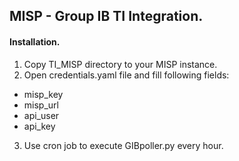 ﻿## MISP - Group IB TI Integration.


#### Installation.
1. Copy  TI_MISP directory to your MISP instance.
2. Open credentials.yaml file and fill following fields:
- misp_key
- misp_url
- api_user 
- api_key
3. Use cron job to execute GIBpoller.py every hour. 
